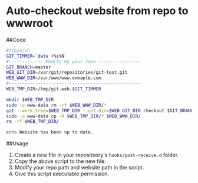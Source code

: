 Auto-checkout website from repo to wwwroot
=====

##Code
```bash
#!/bin/sh
GIT_TIMMER=`date +%s%N`
#------------- Modify by your repo ----------------
GIT_BRANCH=master
WEB_GIT_DIR=/var/git/repositories/git-test.git
WEB_WWW_DIR=/var/www/www.exmaple.com
#--------------------------------------------------
WEB_TMP_DIR=/tmp/git.web.$GIT_TIMMER

mkdir $WEB_TMP_DIR
sudo -u www-data rm -rf $WEB_WWW_DIR/*
git --work-tree=$WEB_TMP_DIR --git-dir=$WEB_GIT_DIR checkout $GIT_BRANCH -f
sudo -u www-data cp -R $WEB_TMP_DIR/* $WEB_WWW_DIR/
rm -rf $WEB_TMP_DIR/

echo Website has been up to date.
```

##Usage

1. Create a new file in your repositeory's ```hooks/post-receive.d``` folder.  
2. Copy the above script to the new file.  
3. Modify your repo path and website path in the script.  
4. Give this script executable permission.

##
